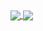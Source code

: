 

<a href="/#/">
<img align="center" src="https://github-readme-stats.vercel.app/api?username=HHUUYYLLEE&show_icons=true&theme=react&custom_title=Lê%20Bá%20Huy%27s%20Github%20Stats&bg_color=30,0F172A,581C87,0F172A,0F172A,581C87,0F172A,0F172A,0F172A&ring_color=00ff00&include_all_commits=true&icon_color=00ff00"/>
</a>

<a href="/#/"> 
<img align="center" src="https://github-readme-stats.vercel.app/api/top-langs/?username=HHUUYYLLEE&show_icons=true&theme=react&layout=pie"/>
</a>

